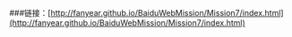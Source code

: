 
###链接：[http://fanyear.github.io/BaiduWebMission/Mission7/index.html](http://fanyear.github.io/BaiduWebMission/Mission7/index.html)
